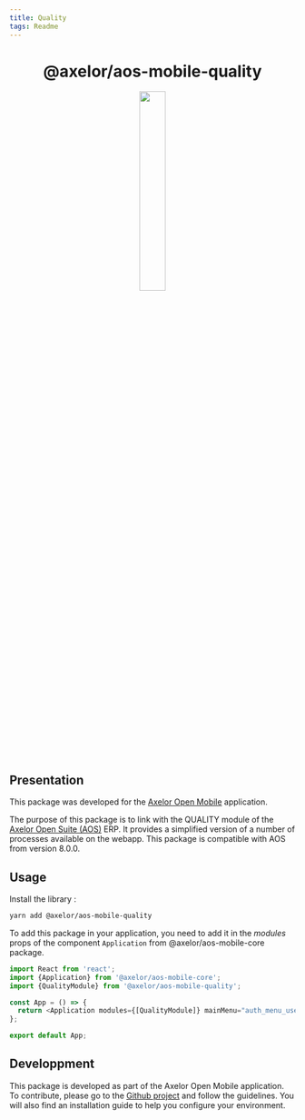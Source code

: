 ```yaml
---
title: Quality
tags: Readme
---
```


<h1 align="center">@axelor/aos-mobile-quality</h1>

<div align="center">
    <img src="https://i.imgur.com/KJAAFlT.png" width="30%"/>
</div>

## Presentation

This package was developed for the [Axelor Open Mobile](https://github.com/axelor/axelor-mobile) application.

The purpose of this package is to link with the QUALITY module of the [Axelor Open Suite (AOS)](https://github.com/axelor/axelor-open-suite) ERP. It provides a simplified version of a number of processes available on the webapp. This package is compatible with AOS from version 8.0.0.

## Usage

Install the library :

```bash
yarn add @axelor/aos-mobile-quality
```

To add this package in your application, you need to add it in the _modules_ props of the component `Application` from @axelor/aos-mobile-core package.

```javascript
import React from 'react';
import {Application} from '@axelor/aos-mobile-core';
import {QualityModule} from '@axelor/aos-mobile-quality';

const App = () => {
  return <Application modules={[QualityModule]} mainMenu="auth_menu_user" />;
};

export default App;
```

## Developpment

This package is developed as part of the Axelor Open Mobile application. To contribute, please go to the [Github project](https://github.com/axelor/axelor-mobile) and follow the guidelines. You will also find an installation guide to help you configure your environment.
